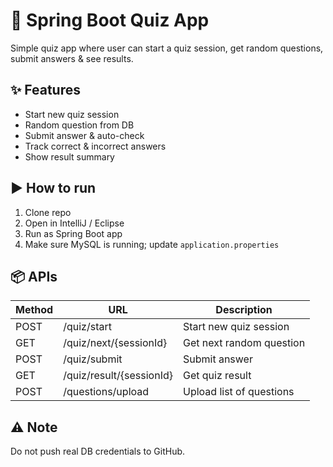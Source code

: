 # 🧠 Spring Boot Quiz App

Simple quiz app where user can start a quiz session, get random questions, submit answers & see results.

## ✨ Features
- Start new quiz session
- Random question from DB
- Submit answer & auto-check
- Track correct & incorrect answers
- Show result summary

## ▶️ How to run
1. Clone repo
2. Open in IntelliJ / Eclipse
3. Run as Spring Boot app
4. Make sure MySQL is running; update `application.properties`

## 📦 APIs
| Method | URL                        | Description                       |
|-------|----------------------------|----------------------------------|
| POST  | /quiz/start                | Start new quiz session           |
| GET   | /quiz/next/{sessionId}     | Get next random question         |
| POST  | /quiz/submit               | Submit answer                    |
| GET   | /quiz/result/{sessionId}   | Get quiz result                  |
| POST  | /questions/upload          | Upload list of questions         |

## ⚠️ Note
Do not push real DB credentials to GitHub.

